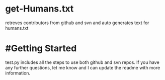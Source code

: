get-Humans.txt
==============

retreves contributors from github and svn and auto generates text for humans.txt

#Getting Started
================

test.py includes all the steps to use both github and svn repos.  If you have any further questions, let me know and I can update the readme with more information.
